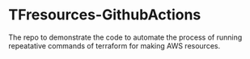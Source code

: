 # TFresources-GithubActions
The repo to demonstrate the code to automate the process of running repeatative commands of terraform for making AWS resources.
